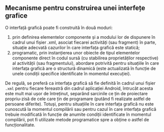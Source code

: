 ## Mecanisme pentru construirea unei interfețe grafice

O interfață grafică poate fi construită în două moduri:

1.  prin definirea elementelor componente și a modului lor de dispunere
    în cadrul unui fișier .xml, asociat fiecarei activități (sau
    fragment) în parte, situație adecvată cazurilor în care interfața
    grafică este statică;
2.  programatic, prin instanțierea unor obiecte de tipul elementelor
    componente direct în codul sursă (cu stabilirea proprietăților
    respective) al activității (sau fragmentului), abordare potrivită
    pentru situațiile în care interfața grafică are o structură dinamică
    (este actualizată în funcție de unele condiții specifice
    identificate în momentul execuției).

De regulă, se preferă ca interfața grafică să fie definită în cadrul
unui fișier `.xml` pentru fiecare fereastră din cadrul aplicației
Android, întrucât acesta este mult mai ușor de întreținut, separând
sarcinile ce țin de proiectare propriu-zisă de cele care țin de
programare (putând fi realizate astfel de persoane diferite). Totuși,
pentru situațiile în care interfața grafică nu este cunoscută la
momentul compilării sau pentru cazul în care interfața grafică trebuie
modificată în funcție de anumite condiții identificate în momentul
compilării, pot fi utilizate metode programatice spre a obține o astfel
de funcționalitate.
